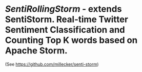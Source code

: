 # *SentiRollingStorm* - extends SentiStorm. Real-time Twitter Sentiment Classification and Counting Top K words based on Apache Storm. 
(See https://github.com/millecker/senti-storm)
